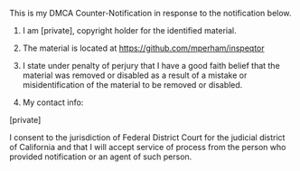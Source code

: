 This is my DMCA Counter-Notification in response to the notification below.

1. I am [private], copyright holder for the identified material.

2. The material is located at https://github.com/mperham/inspeqtor

3. I state under penalty of perjury that I have a good faith belief that
the material was removed or disabled as a result of a mistake or
misidentification of the material to be removed or disabled.

4. My contact info:

[private]

I consent to the jurisdiction of Federal District Court for the judicial
district of California and that I will accept service of process from the
person who provided notification or an agent of such person.
